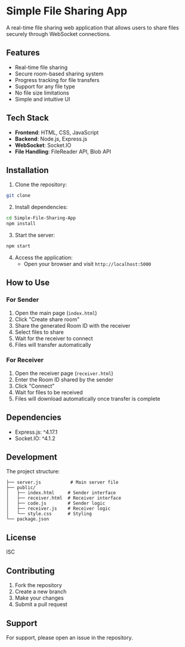 # Simple File Sharing App

A real-time file sharing web application that allows users to share files securely through WebSocket connections.

## Features

- Real-time file sharing
- Secure room-based sharing system
- Progress tracking for file transfers
- Support for any file type
- No file size limitations
- Simple and intuitive UI

## Tech Stack

- **Frontend**: HTML, CSS, JavaScript
- **Backend**: Node.js, Express.js
- **WebSocket**: Socket.IO
- **File Handling**: FileReader API, Blob API

## Installation

1. Clone the repository:
```bash
git clone 
```

2. Install dependencies:
```bash
cd Simple-File-Sharing-App
npm install
```

3. Start the server:
```bash
npm start
```

4. Access the application:
   - Open your browser and visit `http://localhost:5000`

## How to Use

### For Sender
1. Open the main page (`index.html`)
2. Click "Create share room"
3. Share the generated Room ID with the receiver
4. Select files to share
5. Wait for the receiver to connect
6. Files will transfer automatically

### For Receiver
1. Open the receiver page (`receiver.html`)
2. Enter the Room ID shared by the sender
3. Click "Connect"
4. Wait for files to be received
5. Files will download automatically once transfer is complete

## Dependencies

- Express.js: ^4.17.1
- Socket.IO: ^4.1.2

## Development

The project structure:
```
├── server.js           # Main server file
├── public/            
│   ├── index.html     # Sender interface
│   ├── receiver.html  # Receiver interface
│   ├── code.js        # Sender logic
│   ├── receiver.js    # Receiver logic
│   └── style.css      # Styling
└── package.json
```

## License

ISC

## Contributing

1. Fork the repository
2. Create a new branch
3. Make your changes
4. Submit a pull request

## Support

For support, please open an issue in the repository.
